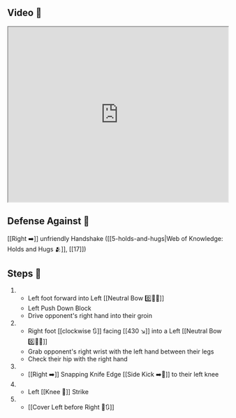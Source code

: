 ## Video 🎥

<iframe src="https://www.youtube.com/embed/vkfTVep_QzM?start=205&end=344" width="100%" height="400"></iframe>

## Defense Against 🤺

[[Right ➡️]] unfriendly Handshake ([[5-holds-and-hugs|Web of Knowledge: Holds and Hugs 🫂]], [[17]])

## Steps 👣

1. - Left foot forward into Left [[Neutral Bow 0️⃣🧍‍♂️]]
    - Left Push Down Block
    - Drive opponent's right hand into their groin
2. - Right foot [[clockwise 🔃]] facing [[430 ↘️]] into a Left [[Neutral Bow 0️⃣🧍‍♂️]]
    - Grab opponent's right wrist with the left hand between their legs
    - Check their hip with the right hand
3. - [[Right ➡️]] Snapping Knife Edge [[Side Kick ➡️🦵]] to their left knee
4. - Left [[Knee 🦵]] Strike
5. - [[Cover Left before Right 🦶🔃]]
